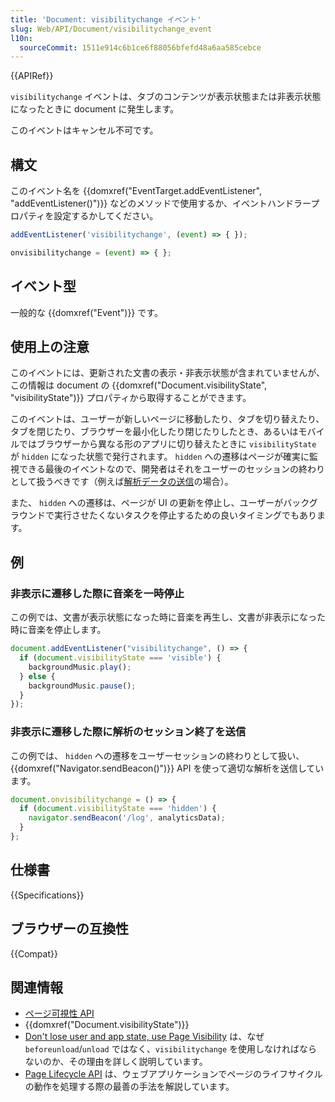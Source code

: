 ```yaml
---
title: 'Document: visibilitychange イベント'
slug: Web/API/Document/visibilitychange_event
l10n:
  sourceCommit: 1511e914c6b1ce6f88056bfefd48a6aa585cebce
---
```


{{APIRef}}

`visibilitychange` イベントは、タブのコンテンツが表示状態または非表示状態になったときに document に発生します。

このイベントはキャンセル不可です。

## 構文

このイベント名を {{domxref("EventTarget.addEventListener", "addEventListener()")}} などのメソッドで使用するか、イベントハンドラープロパティを設定するかしてください。

```js
addEventListener('visibilitychange', (event) => { });

onvisibilitychange = (event) => { };
```

## イベント型

一般的な {{domxref("Event")}} です。

## 使用上の注意

このイベントには、更新された文書の表示・非表示状態が含まれていませんが、この情報は document の {{domxref("Document.visibilityState", "visibilityState")}} プロパティから取得することができます。

このイベントは、ユーザーが新しいページに移動したり、タブを切り替えたり、タブを閉じたり、ブラウザーを最小化したり閉じたりしたとき、あるいはモバイルではブラウザーから異なる形のアプリに切り替えたときに `visibilityState` が `hidden` になった状態で発行されます。 `hidden` への遷移はページが確実に監視できる最後のイベントなので、開発者はそれをユーザーのセッションの終わりとして扱うべきです（例えば[解析データの送信](/ja/docs/Web/API/Navigator/sendBeacon)の場合）。

また、 `hidden` への遷移は、ページが UI の更新を停止し、ユーザーがバックグラウンドで実行させたくないタスクを停止するための良いタイミングでもあります。

## 例

### 非表示に遷移した際に音楽を一時停止

この例では、文書が表示状態になった時に音楽を再生し、文書が非表示になった時に音楽を停止します。

```js
document.addEventListener("visibilitychange", () => {
  if (document.visibilityState === 'visible') {
    backgroundMusic.play();
  } else {
    backgroundMusic.pause();
  }
});
```

### 非表示に遷移した際に解析のセッション終了を送信

この例では、 `hidden` への遷移をユーザーセッションの終わりとして扱い、 {{domxref("Navigator.sendBeacon()")}} API を使って適切な解析を送信しています。

```js
document.onvisibilitychange = () => {
  if (document.visibilityState === 'hidden') {
    navigator.sendBeacon('/log', analyticsData);
  }
};
```

## 仕様書

{{Specifications}}

## ブラウザーの互換性

{{Compat}}

## 関連情報

- [ページ可視性 API](/ja/docs/Web/API/Page_Visibility_API)
- {{domxref("Document.visibilityState")}}
- [Don't lose user and app state, use Page Visibility](https://www.igvita.com/2015/11/20/dont-lose-user-and-app-state-use-page-visibility/) は、なぜ `beforeunload`/`unload` ではなく、`visibilitychange` を使用しなければならないのか、その理由を詳しく説明しています。
- [Page Lifecycle API](https://developer.chrome.com/blog/page-lifecycle-api/) は、ウェブアプリケーションでページのライフサイクルの動作を処理する際の最善の手法を解説しています。
